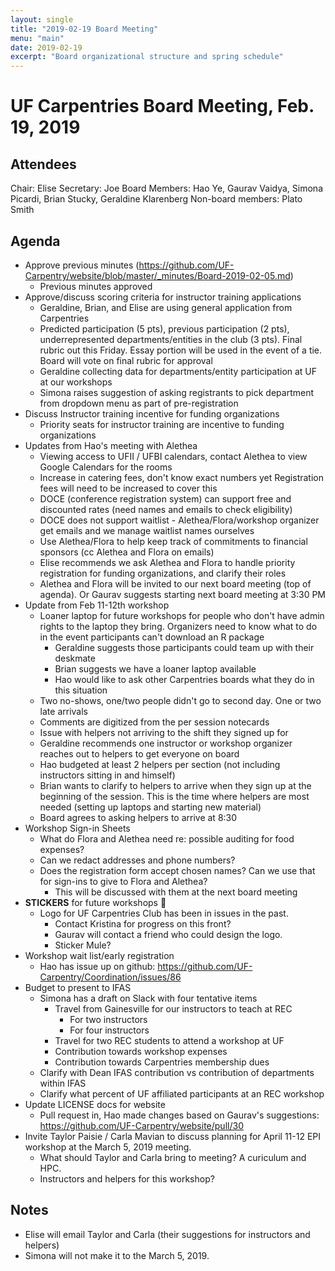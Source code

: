 ```yaml
---
layout: single
title: "2019-02-19 Board Meeting"
menu: "main"
date: 2019-02-19
excerpt: "Board organizational structure and spring schedule"
---
```


# UF Carpentries Board Meeting, Feb. 19, 2019

## Attendees
Chair: Elise
Secretary: Joe
Board Members: Hao Ye, Gaurav Vaidya, Simona Picardi, Brian Stucky, Geraldine Klarenberg
Non-board members: Plato Smith

## Agenda

* Approve previous minutes (https://github.com/UF-Carpentry/website/blob/master/_minutes/Board-2019-02-05.md)
    * Previous minutes approved
* Approve/discuss scoring criteria for instructor training applications
    * Geraldine, Brian, and Elise are using general application from Carpentries
    * Predicted participation (5 pts), previous participation (2 pts), underrepresented departments/entities in the club (3 pts). Final rubric out this Friday. Essay portion will be used in the event of a tie. Board will vote on final rubric for approval
    * Geraldine collecting data for departments/entity participation at UF at our workshops
    * Simona raises suggestion of asking registrants to pick department from dropdown menu as part of pre-registration
* Discuss Instructor training incentive for funding organizations
    * Priority seats for instructor training are incentive to funding organizations 
* Updates from Hao's meeting with Alethea
  * Viewing access to UFII / UFBI calendars, contact Alethea to view Google Calendars for the rooms
  * Increase in catering fees, don't know exact numbers yet Registration fees will need to be increased to cover this
  * DOCE (conference registration system) can support free and discounted rates (need names and emails to check eligibility)
  * DOCE does not support waitlist - Alethea/Flora/workshop organizer get emails and we manage waitlist names ourselves
  * Use Alethea/Flora to help keep track of commitments to financial sponsors (cc Alethea and Flora on emails)
  * Elise recommends we ask Alethea and Flora to handle priority registration for funding organizations, and clarify their roles
  * Alethea and Flora will be invited to our next board meeting (top of agenda). Or Gaurav suggests starting next board meeting at 3:30 PM
* Update from Feb 11-12th workshop
    * Loaner laptop for future workshops for people who don't have admin rights to the laptop they bring. Organizers need to know what to do in the event participants can't download an R package 
        * Geraldine suggests those participants could team up with their deskmate
        * Brian suggests we have a loaner laptop available 
        * Hao would like to ask other Carpentries boards what they do in this situation
    * Two no-shows, one/two people didn't go to second day. One or two late arrivals 
    * Comments are digitized from the per session notecards 
    * Issue with helpers not arriving to the shift they signed up for
    * Geraldine recommends one instructor or workshop organizer reaches out to helpers to get everyone on board
    *    Hao budgeted at least 2 helpers per section (not including instructors sitting in and himself)
    *    Brian wants to clarify to helpers to arrive when they sign up at the beginning of the session. This is the time where helpers are most needed (setting up laptops and starting new material)
    *    Board agrees to asking helpers to arrive at 8:30
* Workshop Sign-in Sheets
    * What do Flora and Alethea need re: possible auditing for food expenses?
    * Can we redact addresses and phone numbers?
    * Does the registration form accept chosen names? Can we use that for sign-ins to give to Flora and Alethea?
        * This will be discussed with them at the next board meeting
* **STICKERS** for future workshops 🦄
    * Logo for UF Carpentries Club has been in issues in the past. 
        * Contact Kristina for progress on this front? 
        * Gaurav will contact a friend who could design the logo. 
        * Sticker Mule?
* Workshop wait list/early registration
    * Hao has issue up on github: https://github.com/UF-Carpentry/Coordination/issues/86
* Budget to present to IFAS
    * Simona has a draft on Slack with four tentative items
        * Travel from Gainesville for our instructors to teach at REC
            * For two instructors
            * For four instructors
        * Travel for two REC students to attend a workshop at UF
        * Contribution towards workshop expenses
        * Contribution towards Carpentries membership dues
    *    Clarify with Dean IFAS contribution vs contribution of departments within IFAS
    *    Clarify what percent of UF affiliated participants at an REC workshop
* Update LICENSE docs for website
    * Pull request in, Hao made changes based on Gaurav's suggestions: https://github.com/UF-Carpentry/website/pull/30
* Invite Taylor Paisie / Carla Mavian to discuss planning for April 11-12 EPI workshop at the March 5, 2019 meeting.
    * What should Taylor and Carla bring to meeting? A curiculum and HPC.
    * Instructors and helpers for this workshop?


## Notes
* Elise will email Taylor and Carla (their suggestions for instructors and helpers) 
* Simona will not make it to the March 5, 2019.
